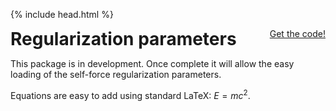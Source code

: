 {% include head.html %}

<p>
 <h1 style="display:inline">Regularization parameters</h1> <span style="float:right;"><a href="{{ site.github.repository_url }}" class = "code_btn">Get the code!</a></span>
</p>

This package is in development. Once complete it will allow the easy loading of the self-force regularization parameters.

Equations are easy to add using standard LaTeX: $E = m c^2$.